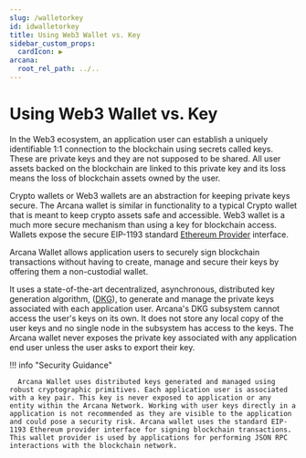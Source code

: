 ```yaml
---
slug: /walletorkey
id: idwalletorkey
title: Using Web3 Wallet vs. Key
sidebar_custom_props:
  cardIcon: ▶️
arcana:
  root_rel_path: ../..
---
```


# Using Web3 Wallet vs. Key

In the Web3 ecosystem, an application user can establish a uniquely identifiable 1:1 connection to the blockchain using secrets called keys. These are private keys and they are not supposed to be shared. All user assets backed on the blockchain are linked to this private key and its loss means the loss of blockchain assets owned by the user. 

Crypto wallets or Web3 wallets are an abstraction for keeping private keys secure. The Arcana wallet is similar in functionality to a typical Crypto wallet that is meant to keep crypto assets safe and accessible. Web3 wallet is a much more secure mechanism than using a key for blockchain access. Wallets expose the secure EIP-1193 standard [Ethereum Provider](https://docs.ethers.io/v5/api/providers/) interface. 

Arcana Wallet allows application users to securely sign blockchain transactions without having to create, manage and secure their keys by offering them a non-custodial wallet. 

It uses a state-of-the-art decentralized, asynchronous, distributed key generation algorithm, ([DKG]({{page.meta.arcana.root_rel_path}}/concepts/dkg/index.md)), to generate and manage the private keys associated with each application user. Arcana's DKG subsystem cannot access the user's keys on its own. It does not store any local copy of the user keys and no single node in the subsystem has access to the keys. The Arcana wallet never exposes the private key associated with any application end user unless the user asks to export their key.

!!! info "Security Guidance"

      Arcana Wallet uses distributed keys generated and managed using robust cryptographic primitives. Each application user is associated with a key pair. This key is never exposed to application or any entity within the Arcana Network. Working with user keys directly in a application is not recommended as they are visible to the application and could pose a security risk. Arcana wallet uses the standard EIP-1193 Ethereum provider interface for signing blockchain transactions. This wallet provider is used by applications for performing JSON RPC interactions with the blockchain network. 
